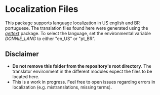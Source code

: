 # Localization Files

This package supports language localization in US english and BR portuguese.
The translation files found here were generated using the [_gettext_](http://www.gnu.org/software/gettext/) package.
To select the language, set the environmental variable _DONNIE_LANG_ to either "en_US" or "pt_BR".

## Disclaimer

- **Do not remove this folder from the repository's root directory**. The translator environment in the different modules expect the files to be located here.
- This is a work in progress. Feel free to open issues regarding errors in localization (e.g. mistranslations, missing terms).